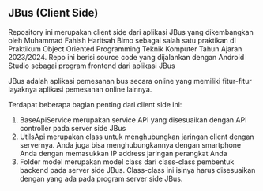 JBus (Client Side)
-

Repository ini merupakan client side dari aplikasi JBus yang dikembangkan oleh Muhammad Fahish Haritsah Bimo sebagai salah satu praktikan di Praktikum Object Oriented Programming Teknik Komputer Tahun Ajaran 2023/2024. Repo ini berisi source code yang dijalankan dengan Android Studio sebagai program frontend dari aplikasi JBus

JBus adalah aplikasi pemesanan bus secara online yang memiliki fitur-fitur layaknya aplikasi pemesanan online lainnya.

Terdapat beberapa bagian penting dari client side ini:
1. BaseApiService merupakan service API yang disesuaikan dengan API controller pada server side JBus
2. UtilsApi merupakan class untuk menghubungkan jaringan client dengan servernya. Anda juga bisa menghubungkannya dengan smartphone Anda dengan memasukkan IP address jaringan perangkat Anda
3. Folder model merupakan model class dari class-class pembentuk backend pada server side JBus. Class-class ini isinya harus disesuaikan dengan yang ada pada program server side JBus.
